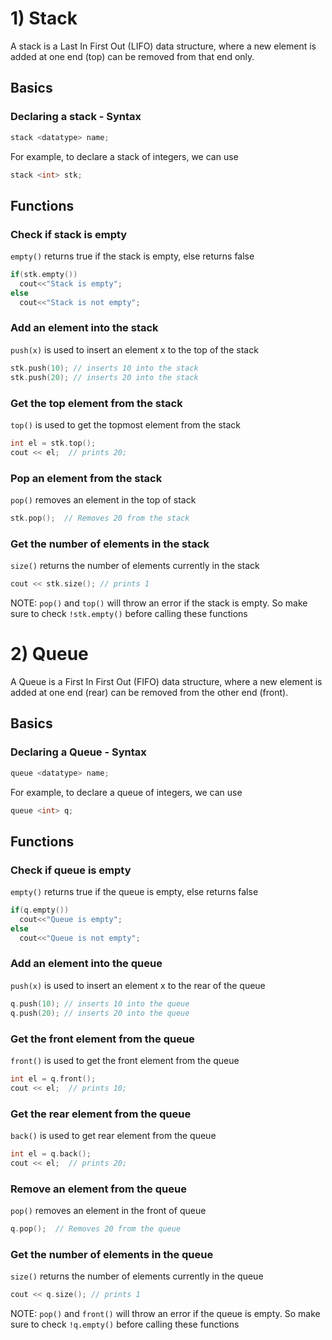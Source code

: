 # 1) Stack
A stack is a Last In First Out (LIFO) data structure, where a new element is added at one end (top) can be removed from that end only.

## Basics
### Declaring a stack - Syntax
```cpp
stack <datatype> name;
```
For example, to declare a stack of integers, we can use
```cpp
stack <int> stk;
```

## Functions
### Check if stack is empty
`empty()` returns true if the stack is empty, else returns false
```cpp
if(stk.empty())
  cout<<"Stack is empty";
else
  cout<<"Stack is not empty";
```

### Add an element into the stack
`push(x)` is used to insert an element x to the top of the stack
```cpp
stk.push(10); // inserts 10 into the stack
stk.push(20); // inserts 20 into the stack
```

### Get the top element from the stack
`top()` is used to get the topmost element from the stack
```cpp
int el = stk.top();
cout << el;  // prints 20;
```

### Pop an element from the stack
`pop()` removes an element in the top of stack
```cpp
stk.pop();  // Removes 20 from the stack
```

### Get the number of elements in the stack
`size()` returns the number of elements currently in the stack
```cpp
cout << stk.size(); // prints 1
```
         

NOTE: `pop()` and `top()` will throw an error if the stack is empty. So make sure to check `!stk.empty()` before calling these functions


# 2) Queue
A Queue is a First In First Out (FIFO) data structure, where a new element is added at one end (rear) can be removed from the other end (front).

## Basics
### Declaring a Queue - Syntax
```cpp
queue <datatype> name;
```
For example, to declare a queue of integers, we can use
```cpp
queue <int> q;
```

## Functions
### Check if queue is empty
`empty()` returns true if the queue is empty, else returns false
```cpp
if(q.empty())
  cout<<"Queue is empty";
else
  cout<<"Queue is not empty";
```

### Add an element into the queue
`push(x)` is used to insert an element x to the rear of the queue
```cpp
q.push(10); // inserts 10 into the queue
q.push(20); // inserts 20 into the queue
```

### Get the front element from the queue
`front()` is used to get the front element from the queue
```cpp
int el = q.front();
cout << el;  // prints 10;
```

### Get the rear element from the queue
`back()` is used to get rear element from the queue
```cpp
int el = q.back();
cout << el;  // prints 20; 
```

### Remove an element from the queue
`pop()` removes an element in the front of queue
```cpp
q.pop();  // Removes 20 from the queue
```

### Get the number of elements in the queue
`size()` returns the number of elements currently in the queue
```cpp
cout << q.size(); // prints 1
```
NOTE: `pop()` and `front()` will throw an error if the queue is empty. So make sure to check `!q.empty()` before calling these functions
